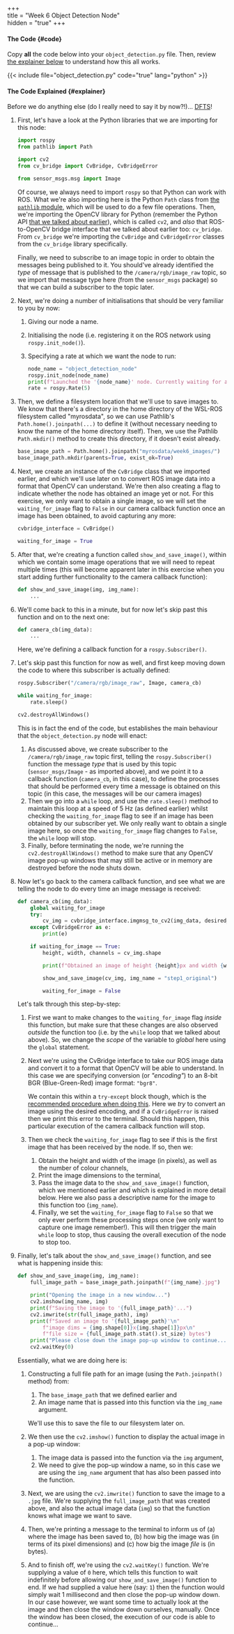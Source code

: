 +++  
title = "Week 6 Object Detection Node"  
hidden = "true"
+++

#### The Code {#code}

Copy **all** the code below into your `object_detection.py` file.  Then, review [the explainer below](#explainer) to understand how this all works.

{{< include file="object_detection.py" code="true" lang="python" >}}

#### The Code Explained {#explainer}

Before we do anything else (do I really need to say it by now?!)... [DFTS](../../week1/subscriber/#dfts)!

1. First, let's have a look at the Python libraries that we are importing for this node:

    ```python
    import rospy
    from pathlib import Path

    import cv2
    from cv_bridge import CvBridge, CvBridgeError

    from sensor_msgs.msg import Image
    ```

    Of course, we always need to import `rospy` so that Python can work with ROS. What we're also importing here is the Python `Path` class from [the `pathlib` module](https://docs.python.org/3/library/pathlib.html), which will be used to do a few file operations. Then, we're importing the OpenCV library for Python (remember the Python API [that we talked about earlier](../week6/#opencv)), which is called `cv2`, and *also* that ROS-to-OpenCV bridge interface that we talked about earlier too: `cv_bridge`.  From `cv_bridge` we're importing the `CvBridge` and `CvBridgeError` classes from the `cv_bridge` library specifically.

    Finally, we need to subscribe to an image topic in order to obtain the messages being published to it. You should've already identified the *type* of message that is published to the `/camera/rgb/image_raw` topic, so we import that message type here (from the `sensor_msgs` package) so that we can build a subscriber to the topic later.

1. Next, we're doing a number of initialisations that should be very familiar to you by now:
    1. Giving our node a name.
    1. Initialising the node (i.e. registering it on the ROS network using `rospy.init_node()`).
    1. Specifying a rate at which we want the node to run:

        ```python
        node_name = "object_detection_node"
        rospy.init_node(node_name)
        print(f"Launched the '{node_name}' node. Currently waiting for an image...")
        rate = rospy.Rate(5)
        ```

1. Then, we define a filesystem location that we'll use to save images to. We know that there's a directory in the home directory of the WSL-ROS filesystem called "myrosdata", so we can use Pathlib's `Path.home().joinpath(...)` to define it (without necessary needing to know the name of the home directory itself). Then, we use the Pathlib `Path.mkdir()` method to create this directory, if it doesn't exist already.

    ```python
    base_image_path = Path.home().joinpath("myrosdata/week6_images/")
    base_image_path.mkdir(parents=True, exist_ok=True)
    ```

1. Next, we create an instance of the `CvBridge` class that we imported earlier, and which we'll use later on to convert ROS image data into a format that OpenCV can understand.  We're then also creating a flag to indicate whether the node has obtained an image yet or not. For this exercise, we only want to obtain a single image, so we will set the `waiting_for_image` flag to `False` in our camera callback function once an image has been obtained, to avoid capturing any more:

    ```python
    cvbridge_interface = CvBridge()

    waiting_for_image = True
    ```

1. After that, we're creating a function called `show_and_save_image()`, within which we contain some image operations that we will need to repeat multiple times (this will become apparent later in this exercise when you start adding further functionality to the camera callback function):

    ```python
    def show_and_save_image(img, img_name):
        ...
    ```

1. We'll come back to this in a minute, but for now let's skip past this function and on to the next one:

    ```python
    def camera_cb(img_data):
        ...
    ```

    Here, we're defining a callback function for a `rospy.Subscriber()`.

1. Let's skip past this function for now as well, and first keep moving down the code to where this subscriber is actually defined:

    ```python
    rospy.Subscriber("/camera/rgb/image_raw", Image, camera_cb)

    while waiting_for_image:
        rate.sleep()

    cv2.destroyAllWindows()
    ```

    This is in fact the end of the code, but establishes the main behaviour that the `object_detection.py` node will enact:
    1. As discussed above, we create subscriber to the `/camera/rgb/image_raw` topic first, telling the `rospy.Subscriber()` function the message *type* that is used by this topic (`sensor_msgs/Image` - as imported above), and we point it to a callback function (`camera_cb`, in this case), to define the processes that should be performed every time a message is obtained on this topic (in this case, the messages will be our camera images)
    1. Then we go into a `while` loop, and use the `rate.sleep()` method to maintain this loop at a speed of 5 Hz (as defined earlier) whilst checking the `waiting_for_image` flag to see if an image has been obtained by our subscriber yet.  We only really want to obtain a single image here, so once the `waiting_for_image` flag changes to `False`, the `while` loop will stop.
    1. Finally, before terminating the node, we're running the `cv2.destroyAllWindows()` method to make sure that any OpenCV image pop-up windows that may still be active or in memory are destroyed before the node shuts down. 

1. Now let's go back to the camera callback function, and see what we are telling the node to do every time an image message is received:

    ```python
    def camera_cb(img_data):
        global waiting_for_image  
        try:
            cv_img = cvbridge_interface.imgmsg_to_cv2(img_data, desired_encoding="bgr8")
        except CvBridgeError as e:
            print(e)

        if waiting_for_image == True:
            height, width, channels = cv_img.shape

            print(f"Obtained an image of height {height}px and width {width}px.")

            show_and_save_image(cv_img, img_name = "step1_original")

            waiting_for_image = False
    ```

    Let's talk through this step-by-step:
    1. First we want to make changes to the `waiting_for_image` flag *inside* this function, but make sure that these changes are also observed *outside* the function too (i.e. by the `while` loop that we talked about above).  So, we change the *scope* of the variable to *global* here using the `global` statement.
    1. Next we're using the CvBridge interface to take our ROS image data and convert it to a format that OpenCV will be able to understand.  In this case we are specifying conversion (or *"encoding"*) to an 8-bit BGR (Blue-Green-Red) image format: `"bgr8"`.
        
        We contain this within a `try-except` block though, which is the [recommended procedure when doing this](http://wiki.ros.org/cv_bridge/Tutorials/ConvertingBetweenROSImagesAndOpenCVImagesPython).  Here we *try* to convert an image using the desired encoding, and if a `CvBridgeError` is raised then we print this error to the terminal.  Should this happen, this particular execution of the camera callback function will stop.
    1. Then we check the `waiting_for_image` flag to see if this is the first image that has been received by the node.  If so, then we:
        1. Obtain the height and width of the image (in pixels), as well as the number of colour channels,
        1. Print the image dimensions to the terminal,
        1. Pass the image data to the `show_and_save_image()` function, which we mentioned earlier and which is explained in more detail below.  Here we also pass a descriptive name for the image to this function too (`img_name`).
        1. Finally, we set the `waiting_for_image` flag to `False` so that we only ever perform these processing steps once (we only want to capture one image remember!).  This will then trigger the main `while` loop to stop, thus causing the overall execution of the node to stop too.

1. Finally, let's talk about the `show_and_save_image()` function, and see what is happening inside this:

    ```python
    def show_and_save_image(img, img_name):
        full_image_path = base_image_path.joinpath(f"{img_name}.jpg")

        print("Opening the image in a new window...")
        cv2.imshow(img_name, img)
        print(f"Saving the image to '{full_image_path}'...")
        cv2.imwrite(str(full_image_path), img)
        print(f"Saved an image to '{full_image_path}'\n"
            f"image dims = {img.shape[0]}x{img.shape[1]}px\n"
            f"file size = {full_image_path.stat().st_size} bytes")
        print("Please close down the image pop-up window to continue...")
        cv2.waitKey(0)
    ```

    Essentially, what we are doing here is:
    1. Constructing a full file path for an image (using the `Path.joinpath()` method) from:
        1. The `base_image_path` that we defined earlier and 
        1. An image name that is passed into this function via the `img_name` argument.

        We'll use this to save the file to our filesystem later on.
    1. We then use the `cv2.imshow()` function to display the actual image in a pop-up window:
        1. The image data is passed into the function via the `img` argument,
        1. We need to give the pop-up window a name, so in this case we are using the `img_name` argument that has also been passed into the function.
    1. Next, we are using the `cv2.imwrite()` function to save the image to a `.jpg` file.  We're supplying the `full_image_path` that was created above, and also the actual image data (`img`) so that the function knows what image we want to save.
    1. Then, we're printing a message to the terminal to inform us of (a) where the image has been saved to, (b) how big the image was (in terms of its pixel dimensions) and (c) how big the image *file* is (in bytes).
    1. And to finish off, we're using the `cv2.waitKey()` function.  We're supplying a value of `0` here, which tells this function to wait indefinitely before allowing our `show_and_save_image()` function to end. If we had supplied a value here (say: `1`) then the function would simply wait 1 millisecond and then close the pop-up window down. In our case however, we want some time to actually look at the image and then close the window down ourselves, manually. Once the window has been closed, the execution of our code is able to continue...
